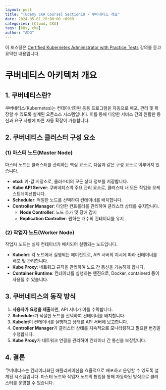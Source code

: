 ```yaml
---
layout: post
title: "[Udemy CKA Course] Section10 - 쿠버네티스 개요"
date: 2024-05-01 20:00:00 +0900
categories: [Cloud, CKA]
tags: [k8s, cka]
author: "ADG"
---
```

이 포스팅은 [Certified Kubernetes Administrator with Practice Tests](https://www.udemy.com/course/certified-kubernetes-administrator-with-practice-tests/) 강의를 듣고 요약한 내용입니다.

# 쿠버네티스 아키텍처 개요

## 1. 쿠버네티스란?
쿠버네티스(Kubernetes)는 컨테이너화된 응용 프로그램을 자동으로 배포, 관리 및 확장할 수 있도록 설계된 오픈소스 시스템입니다. 이를 통해 다양한 서비스 간의 원활한 통신과 요구 사항에 따른 자동 확장이 가능합니다.

## 2. 쿠버네티스 클러스터 구성 요소

### (1) 마스터 노드(Master Node)
마스터 노드는 클러스터를 관리하는 핵심 요소로, 다음과 같은 구성 요소로 이루어져 있습니다.

- **etcd**: 키-값 저장소로, 클러스터의 모든 상태 정보를 저장합니다.
- **Kube API Server**: 쿠버네티스의 주요 관리 요소로, 클러스터 내 모든 작업을 오케스트레이션합니다.
- **Scheduler**: 적절한 노드를 선택하여 컨테이너를 배치합니다.
- **Controller Manager**: 다양한 컨트롤러를 관리하여 클러스터 상태를 유지합니다.
  - **Node Controller**: 노드 추가 및 장애 감지
  - **Replication Controller**: 원하는 개수의 컨테이너를 유지

### (2) 작업자 노드(Worker Node)
작업자 노드는 실제 컨테이너가 배치되어 실행되는 노드입니다.

- **Kubelet**: 각 노드에서 실행되는 에이전트로, API 서버의 지시에 따라 컨테이너를 배포 및 관리합니다.
- **Kube Proxy**: 네트워크 규칙을 관리하여 노드 간 통신을 가능하게 합니다.
- **Container Runtime**: 컨테이너를 실행하는 엔진으로, Docker, containerd 등이 사용될 수 있습니다.

## 3. 쿠버네티스의 동작 방식
1. **사용자가 요청을 제출**하면, API 서버가 이를 수락합니다.
2. **Scheduler**가 적절한 노드를 선택하여 컨테이너를 배치합니다.
3. **Kubelet**이 컨테이너를 실행하고 상태를 API 서버에 보고합니다.
4. **Controller Manager**가 클러스터 상태를 지속적으로 모니터링하고 필요한 변경을 수행합니다.
5. **Kube Proxy**가 네트워크 연결을 관리하여 컨테이너 간 통신을 보장합니다.

## 4. 결론
쿠버네티스는 컨테이너화된 애플리케이션을 효율적으로 배포하고 운영할 수 있도록 설계된 시스템입니다. 마스터 노드와 작업자 노드의 협업을 통해 자동화된 방식으로 클러스터를 운영할 수 있습니다. 

